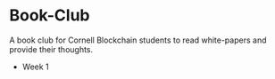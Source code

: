 # Book-Club
A book club for Cornell Blockchain students to read white-papers and provide their thoughts. 

* Week 1
